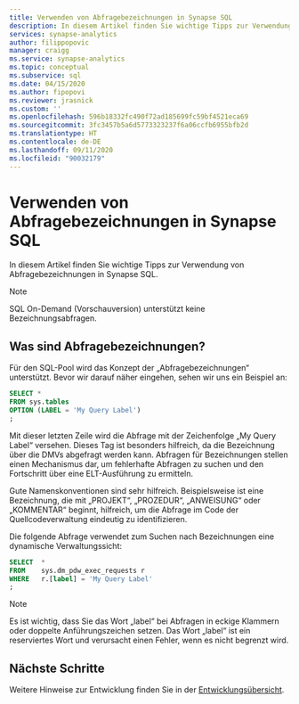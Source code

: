 ```yaml
---
title: Verwenden von Abfragebezeichnungen in Synapse SQL
description: In diesem Artikel finden Sie wichtige Tipps zur Verwendung von Abfragebezeichnungen in Synapse SQL.
services: synapse-analytics
author: filippopovic
manager: craigg
ms.service: synapse-analytics
ms.topic: conceptual
ms.subservice: sql
ms.date: 04/15/2020
ms.author: fipopovi
ms.reviewer: jrasnick
ms.custom: ''
ms.openlocfilehash: 596b18332fc490f72ad185699fc59bf4521eca69
ms.sourcegitcommit: 3fc3457b5a6d5773323237f6a06ccfb6955bfb2d
ms.translationtype: HT
ms.contentlocale: de-DE
ms.lasthandoff: 09/11/2020
ms.locfileid: "90032179"
---
```

# <a name="use-query-labels-in-synapse-sql"></a>Verwenden von Abfragebezeichnungen in Synapse SQL
In diesem Artikel finden Sie wichtige Tipps zur Verwendung von Abfragebezeichnungen in Synapse SQL.

> [!NOTE]
> SQL On-Demand (Vorschauversion) unterstützt keine Bezeichnungsabfragen.

## <a name="what-are-query-labels"></a>Was sind Abfragebezeichnungen?
Für den SQL-Pool wird das Konzept der „Abfragebezeichnungen“ unterstützt. Bevor wir darauf näher eingehen, sehen wir uns ein Beispiel an:

```sql
SELECT *
FROM sys.tables
OPTION (LABEL = 'My Query Label')
;
```

Mit dieser letzten Zeile wird die Abfrage mit der Zeichenfolge „My Query Label“ versehen. Dieses Tag ist besonders hilfreich, da die Bezeichnung über die DMVs abgefragt werden kann. Abfragen für Bezeichnungen stellen einen Mechanismus dar, um fehlerhafte Abfragen zu suchen und den Fortschritt über eine ELT-Ausführung zu ermitteln.

Gute Namenskonventionen sind sehr hilfreich. Beispielsweise ist eine Bezeichnung, die mit „PROJEKT“, „PROZEDUR“, „ANWEISUNG“ oder „KOMMENTAR“ beginnt, hilfreich, um die Abfrage im Code der Quellcodeverwaltung eindeutig zu identifizieren.

Die folgende Abfrage verwendet zum Suchen nach Bezeichnungen eine dynamische Verwaltungssicht:

```sql
SELECT  *
FROM    sys.dm_pdw_exec_requests r
WHERE   r.[label] = 'My Query Label'
;
```

> [!NOTE]
> Es ist wichtig, dass Sie das Wort „label“ bei Abfragen in eckige Klammern oder doppelte Anführungszeichen setzen. Das Wort „label“ ist ein reserviertes Wort und verursacht einen Fehler, wenn es nicht begrenzt wird. 
> 
> 

## <a name="next-steps"></a>Nächste Schritte
Weitere Hinweise zur Entwicklung finden Sie in der [Entwicklungsübersicht](develop-overview.md).


